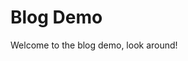 # Blog Demo

Welcome to the blog demo, look around!

<ArticleList />

<script setup lang="ts">
import ArticleList from '../../.vitepress/theme/ArticleList.vue'
</script>
